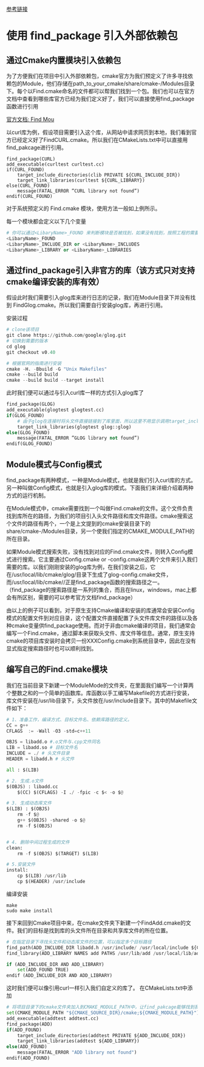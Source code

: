 [参考链接](https://zhuanlan.zhihu.com/p/97369704)
# 使用 find_package 引入外部依赖包

## 通过Cmake内置模块引入依赖包
为了方便我们在项目中引入外部依赖包，cmake官方为我们预定义了许多寻找依赖包的Module，他们存储在path_to_your_cmake/share/cmake-<version>/Modules目录下。每个以Find<LibaryName>.cmake命名的文件都可以帮我们找到一个包。我们也可以在官方文档中查看到哪些库官方已经为我们定义好了，我们可以直接使用find_package函数进行引用

[官方文档: Find Mou](https://cmake.org/cmake/help/latest/manual/cmake-modules.7.html)

以curl库为例，假设项目需要引入这个库，从网站中请求网页到本地，我们看到官方已经定义好了FindCURL.cmake。所以我们在CMakeLists.txt中可以直接用find_pakcage进行引用。
```
find_package(CURL)
add_executable(curltest curltest.cc)
if(CURL_FOUND)
    target_include_directories(clib PRIVATE ${CURL_INCLUDE_DIR})
    target_link_libraries(curltest ${CURL_LIBRARY})
else(CURL_FOUND)
    message(FATAL_ERROR ”CURL library not found”)
endif(CURL_FOUND)
```

对于系统预定义的 Find<LibaryName>.cmake 模块，使用方法一般如上例所示。

每一个模块都会定义以下几个变量
```python
# 你可以通过<LibaryName>_FOUND 来判断模块是否被找到，如果没有找到，按照工程的需要关闭 某些特性、给出提醒或者中止编译
<LibaryName>_FOUND
<LibaryName>_INCLUDE_DIR or <LibaryName>_INCLUDES 
<LibaryName>_LIBRARY or <LibaryName>_LIBRARIES
```

## 通过find_package引入非官方的库（该方式只对支持cmake编译安装的库有效）
假设此时我们需要引入glog库来进行日志的记录，我们在Module目录下并没有找到 FindGlog.cmake。所以我们需要自行安装glog库，再进行引用。

安装过程
```python
# clone该项目
git clone https://github.com/google/glog.git 
# 切换到需要的版本 
cd glog
git checkout v0.40  

# 根据官网的指南进行安装
cmake -H. -Bbuild -G "Unix Makefiles"
cmake --build build
cmake --build build --target install
```

此时我们便可以通过与引入curl库一样的方式引入glog库了

```python
find_package(GLOG)
add_executable(glogtest glogtest.cc)
if(GLOG_FOUND)
    # 由于glog在连接时将头文件直接链接到了库里面，所以这里不用显示调用target_include_directories
    target_link_libraries(glogtest glog::glog)
else(GLOG_FOUND)
    message(FATAL_ERROR ”GLOG library not found”)
endif(GLOG_FOUND)
```

## Module模式与Config模式

find_package有两种模式，一种是Module模式，也就是我们引入curl库的方式。另一种叫做Config模式，也就是引入glog库的模式。下面我们来详细介绍着两种方式的运行机制。

在Module模式中，cmake需要找到一个叫做Find<LibraryName>.cmake的文件。这个文件负责找到库所在的路径，为我们的项目引入头文件路径和库文件路径。cmake搜索这个文件的路径有两个，一个是上文提到的cmake安装目录下的share/cmake-<version>/Modules目录，另一个使我们指定的CMAKE_MODULE_PATH的所在目录。

如果Module模式搜索失败，没有找到对应的Find<LibraryName>.cmake文件，则转入Config模式进行搜索。它主要通过<LibraryName>Config.cmake or <lower-case-package-name>-config.cmake这两个文件来引入我们需要的库。以我们刚刚安装的glog库为例，在我们安装之后，它在/usr/local/lib/cmake/glog/目录下生成了glog-config.cmake文件，而/usr/local/lib/cmake/<LibraryName>/正是find_package函数的搜索路径之一。（find_package的搜索路径是一系列的集合，而且在linux，windows，mac上都会有所区别，需要的可以参考官方文档find_package）

由以上的例子可以看到，对于原生支持Cmake编译和安装的库通常会安装Config模式的配置文件到对应目录，这个配置文件直接配置了头文件库文件的路径以及各种cmake变量供find_package使用。而对于非由cmake编译的项目，我们通常会编写一个Find<LibraryName>.cmake，通过脚本来获取头文件、库文件等信息。通常，原生支持cmake的项目库安装时会拷贝一份XXXConfig.cmake到系统目录中，因此在没有显式指定搜索路径时也可以顺利找到。

## 编写自己的Find<LibraryName>.cmake模块
我们在当前目录下新建一个ModuleMode的文件夹，在里面我们编写一个计算两个整数之和的一个简单的函数库。库函数以手工编写Makefile的方式进行安装，库文件安装在/usr/lib目录下，头文件放在/usr/include目录下。其中的Makefile文件如下：
```python
# 1、准备工作，编译方式、目标文件名、依赖库路径的定义。
CC = g++
CFLAGS  := -Wall -O3 -std=c++11 

OBJS = libadd.o #.o文件与.cpp文件同名
LIB = libadd.so # 目标文件名
INCLUDE = ./ # 头文件目录
HEADER = libadd.h # 头文件

all : $(LIB)

# 2. 生成.o文件 
$(OBJS) : libadd.cc
    $(CC) $(CFLAGS) -I ./ -fpic -c $< -o $@

# 3. 生成动态库文件
$(LIB) : $(OBJS)
    rm -f $@
    g++ $(OBJS) -shared -o $@ 
    rm -f $(OBJS)


# 4. 删除中间过程生成的文件 
clean:
    rm -f $(OBJS) $(TARGET) $(LIB)

# 5.安装文件
install:
    cp $(LIB) /usr/lib
    cp $(HEADER) /usr/include
```
编译安装
```
make
sudo make install
```
接下来回到Cmake项目中来，在cmake文件夹下新建一个FindAdd.cmake的文件。我们的目标是找到库的头文件所在目录和共享库文件的所在位置。
```python
# 在指定目录下寻找头文件和动态库文件的位置，可以指定多个目标路径
find_path(ADD_INCLUDE_DIR libadd.h /usr/include/ /usr/local/include ${CMAKE_SOURCE_DIR}/ModuleMode)
find_library(ADD_LIBRARY NAMES add PATHS /usr/lib/add /usr/local/lib/add ${CMAKE_SOURCE_DIR}/ModuleMode)

if (ADD_INCLUDE_DIR AND ADD_LIBRARY)
    set(ADD_FOUND TRUE)
endif (ADD_INCLUDE_DIR AND ADD_LIBRARY)
```

这时我们便可以像引用curl一样引入我们自定义的库了。
在CMakeLists.txt中添加
```python
# 将项目目录下的cmake文件夹加入到CMAKE_MODULE_PATH中，让find_pakcage能够找到我们自定义的函数库
set(CMAKE_MODULE_PATH "${CMAKE_SOURCE_DIR}/cmake;${CMAKE_MODULE_PATH}")
add_executable(addtest addtest.cc)
find_package(ADD)
if(ADD_FOUND)
    target_include_directories(addtest PRIVATE ${ADD_INCLUDE_DIR})
    target_link_libraries(addtest ${ADD_LIBRARY})
else(ADD_FOUND)
    message(FATAL_ERROR "ADD library not found")
endif(ADD_FOUND)
```